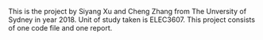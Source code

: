 This is the project by Siyang Xu and Cheng Zhang from The Unversity of Sydney in year 2018.
Unit of study taken is ELEC3607.
This project consists of one code file and one report.

